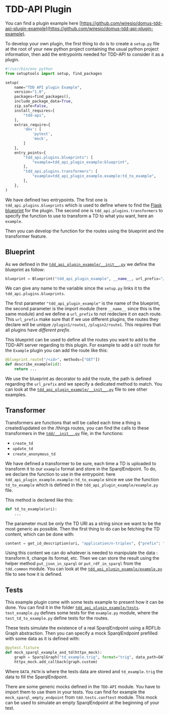 # TDD-API Plugin

You can find a plugin example here [https://github.com/wiresio/domus-tdd-api-plugin-example](https://github.com/wiresio/domus-tdd-api-plugin-example).

To develop your own plugin, the first thing to do is to create a `setup.py` file
at the root of your new python project containing the usual python project information,
then add the entrypoints needed for TDD-API to consider it as a plugin.

```python
#!/usr/bin/env python
from setuptools import setup, find_packages

setup(
    name="TDD API plugin Example",
    version="1.0",
    packages=find_packages(),
    include_package_data=True,
    zip_safe=False,
    install_requires=[
        "tdd-api",
    ],
    extras_require={
        'dev': [
            'pytest',
            'mock',
        ]
    },
    entry_points={
        "tdd_api.plugins.blueprints": [
            "example=tdd_api_plugin_example:blueprint",
        ],
        "tdd_api.plugins.transformers": [
            "example=tdd_api_plugin_example.example:td_to_example",
        ],
    },
)
```

We have defined two entrypoints. The first one is `tdd_api.plugins.blueprints` which is used to
define where to find the [Flask blueprint](https://flask.palletsprojects.com/en/3.0.x/blueprints/) for
the plugin.
The second one is `tdd_api.plugins.transformers` to specify the function to use to transform a TD to
what you want, here an `example`.

Then you can develop the function for the routes using the blueprint and the transformer feature.

## Blueprint

As we defined in the [`tdd_api_plugin_example/__init__.py`](https://github.com/wiresio/tdd-api-plugin/blob/main/tdd_api_plugin_example/__init__.py) we define the blueprint
as follow:

```python
blueprint = Blueprint("tdd_api_plugin_example", __name__, url_prefix="/example")
```

We can give any name to the variable since the `setup.py` links it to the `tdd_api.plugins.blueprints`.

The first parameter `"tdd_api_plugin_example"` is the name of the blueprint, the second parameter is the
import module (here `__name__` since this is the same module) and we define a `url_prefix` to not redeclare it
on each route.
This `url_prefix` make sure that if we use different plugins, the routes they declare will be unique `/plugin1/route1`, `/plugin2/route1`.
This requires that all plugins have _different prefix_.

This blueprint can be used to define all the routes you want to add to the TDD-API server regarding to
this plugin.
For example to add a `GET` route for the `Example` plugin you can add the route like this:

```python
@blueprint.route("/<id>", methods=["GET"])
def describe_example(id):
    return ...
```

We use the blueprint as decorator to add the route, the path is defined regarding the `url_prefix` and we
specify a dedicated method to match.
You can look at the [`tdd_api_plugin_example/__init__.py`](https://github.com/wiresio/tdd-api-plugin/blob/main/tdd_api_plugin_example/__init__.py) file to see
other examples.

## Transformer

Transformers are functions that will be called each time a thing is created/updated on the /things routes,
you can find the calls to these transformers in the [`tdd/__init__.py`](../tdd/__init__.py) file, in the functions:

- `create_td`
- `update_td`
- `create_anonymous_td`

We have defined a transformer to be sure, each time a TD is uploaded to transform it to our `example` format
and store in the SparqlEndpoint. To do, we declare the function to use in the entrypoint: here
`tdd_api_plugin_example.example:td_to_example` since we use the function `td_to_example` which is defined in the
`tdd_api_plugin_example/example.py` file.

This method is declared like this:

```python
def td_to_example(uri):
    ...
```

The parameter must be only the TD URI as a string since we want to be the most generic as possible. Then the first
thing to do can be fetching the TD content, which can be done with:

```python
content = get_id_description(uri, "application/n-triples", {"prefix": "td"})
```

Using this content we can do whatever is needed to manipulate the data : transform it,
change its format, etc.
Then we can store the result using the helper method `put_json_in_sparql` or `put_rdf_in_sparql` from the
`tdd.common` module.
You can look at the [`tdd_api_plugin_example/example.py`](https://github.com/wiresio/blobl/main/tdd_api_plugin_example/example.py) file to see how it is defined.

## Tests

This example plugin come with some tests example to present how it can be done.
You can find it in the folder [`tdd_api_plugin_example/tests`](https://github.com/wiresio/blobl/main/tdd_api_plugin_example/tests).
`test_example.py` defines some tests for the `example.py` module, where the `test_td_to_example.py`
define tests for the routes.

These tests simulate the existence of a real SparqlEndpoint using a RDFLib Graph abstraction. Then you
can specify a mock SparqlEndpoint prefilled with some data as it is defined with:

```python
@pytest.fixture
def mock_sparql_example_and_td(httpx_mock):
    graph = SparqlGraph("td_example.trig", format="trig", data_path=DATA_PATH)
    httpx_mock.add_callback(graph.custom)
```

Where `DATA_PATH` is where the tests data are stored and `td_example.trig` the data to fill the SparqlEndpoint.

There are some generic mocks defined in the `TDD-API` module. You have to import them to use them in your tests.
You can find for example the `mock_sparql_empty_endpoint` from `tdd.tests.conftest` module. This mock can be used
to simulate an empty SparqlEndpoint at the beginning of your test.
